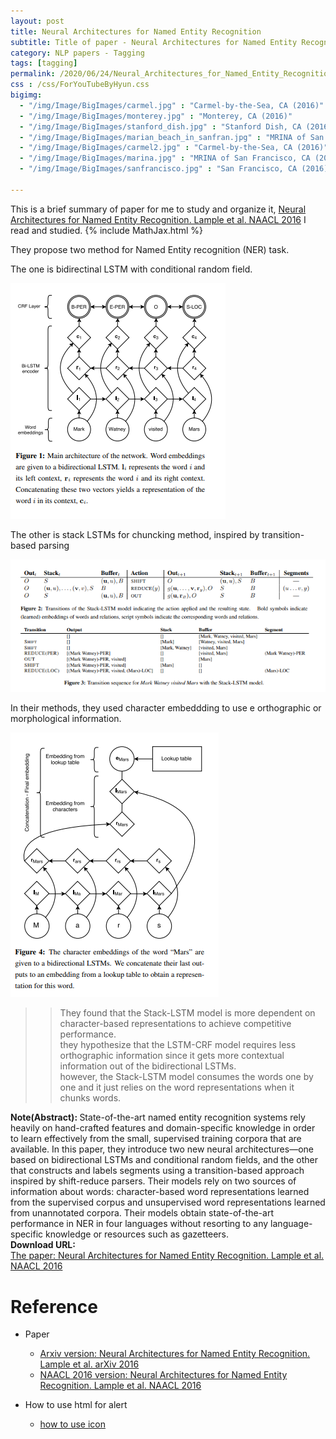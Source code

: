 ```yaml
---
layout: post
title: Neural Architectures for Named Entity Recognition
subtitle: Title of paper - Neural Architectures for Named Entity Recognition
category: NLP papers - Tagging
tags: [tagging]
permalink: /2020/06/24/Neural_Architectures_for_Named_Entity_Recognition/
css : /css/ForYouTubeByHyun.css
bigimg: 
  - "/img/Image/BigImages/carmel.jpg" : "Carmel-by-the-Sea, CA (2016)"
  - "/img/Image/BigImages/monterey.jpg" : "Monterey, CA (2016)"
  - "/img/Image/BigImages/stanford_dish.jpg" : "Stanford Dish, CA (2016)"
  - "/img/Image/BigImages/marian_beach_in_sanfran.jpg" : "MRINA of San Francisco, CA (2016)"
  - "/img/Image/BigImages/carmel2.jpg" : "Carmel-by-the-Sea, CA (2016)"
  - "/img/Image/BigImages/marina.jpg" : "MRINA of San Francisco, CA (2016)"
  - "/img/Image/BigImages/sanfrancisco.jpg" : "San Francisco, CA (2016)"
  
---
```


This is a brief summary of paper for me to study and organize it, [Neural Architectures for Named Entity Recognition. Lample et al. NAACL 2016](https://www.aclweb.org/anthology/N16-1030/) I read and studied. 
{% include MathJax.html %}

They propose two method for Named Entity recognition (NER) task. 

The one is bidirectinal LSTM with conditional random field.

![Lample et al. NAACL 2016](/img/Image/NaturalLanguageProcessing/NLPLabs/Paper_Investigation/Tagging/2020-06-24-Neural_Architectures_for_Named_Entity_Recognition/BiLSTM_CRF.PNG)

The other is stack LSTMs for chuncking method, inspired by transition-based parsing

![Lample et al. NAACL 2016](/img/Image/NaturalLanguageProcessing/NLPLabs/Paper_Investigation/Tagging/2020-06-24-Neural_Architectures_for_Named_Entity_Recognition/transition_based.PNG)

In their methods, they used character embeddding to use e orthographic or morphological information.

![Lample et al. NAACL 2016](/img/Image/NaturalLanguageProcessing/NLPLabs/Paper_Investigation/Tagging/2020-06-24-Neural_Architectures_for_Named_Entity_Recognition/character_embedding.PNG)

>>They found that the Stack-LSTM model is more dependent on character-based representations to achieve competitive performance.  
>>they hypothesize that the LSTM-CRF model requires less orthographic information since it gets more contextual information out of the bidirectional LSTMs.  
>>however, the Stack-LSTM model consumes the words one by one and it just relies on the word representations when it chunks words.  



<div class="alert alert-info" role="alert"><i class="fa fa-info-circle"></i> <b>Note(Abstract): </b>
State-of-the-art named entity recognition systems rely heavily on hand-crafted features and domain-specific knowledge in order to learn effectively from the small, supervised training corpora that are available. In this paper, they introduce two new neural architectures—one based on bidirectional LSTMs and conditional random fields, and the other that constructs and labels segments using a transition-based approach inspired by shift-reduce parsers. Their models rely on two sources of information about words: character-based word representations learned from the supervised corpus and unsupervised word representations learned from unannotated corpora. Their models obtain state-of-the-art performance in NER in four languages without resorting to any language-specific knowledge or resources such as gazetteers.
</div>
    
<div class="alert alert-success" role="alert"><i class="fa fa-paperclip fa-lg"></i> <b>Download URL: </b><br>
  <a href="https://www.aclweb.org/anthology/N16-1030/">The paper: Neural Architectures for Named Entity Recognition. Lample et al. NAACL 2016</a>
</div>

# Reference 

- Paper 
  - [Arxiv version: Neural Architectures for Named Entity Recognition. Lample et al. arXiv 2016](https://arxiv.org/abs/1603.01360)
  - [NAACL 2016 version: Neural Architectures for Named Entity Recognition. Lample et al. NAACL 2016](https://www.aclweb.org/anthology/N16-1030/)
  
- How to use html for alert
  - [how to use icon](http://idratherbewriting.com/documentation-theme-jekyll/mydoc_icons.html)
    


